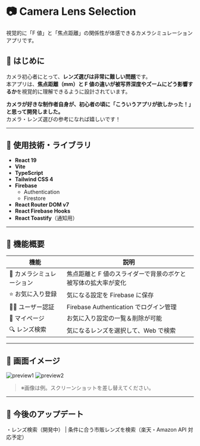 # 📷 Camera Lens Selection

視覚的に「F 値」と「焦点距離」の関係性が体感できるカメラシミュレーションアプリです。

## 🧠 はじめに

カメラ初心者にとって、**レンズ選びは非常に難しい問題**です。  
本アプリは、**焦点距離（mm）と F 値の違いが被写界深度やズームにどう影響するか**を視覚的に理解できるように設計されています。

**カメラが好きな制作者自身が、初心者の頃に「こういうアプリが欲しかった！」と思って開発しました。**  
カメラ・レンズ選びの参考になれば嬉しいです！

---

## 🔧 使用技術・ライブラリ

- **React 19**
- **Vite**
- **TypeScript**
- **Tailwind CSS 4**
- **Firebase**
  - Authentication
  - Firestore
- **React Router DOM v7**
- **React Firebase Hooks**
- **React Toastify**（通知用）

---

## 🚀 機能概要

| 機能                      | 説明                                                          |
| ------------------------- | ------------------------------------------------------------- |
| 📸 カメラシミュレーション | 焦点距離と F 値のスライダーで背景のボケと被写体の拡大率が変化 |
| ⭐ お気に入り登録         | 気になる設定を Firebase に保存                                |
| 🧑‍💻 ユーザー認証           | Firebase Authentication でログイン管理                        |
| 🧾 マイページ             | お気に入り設定の一覧＆削除が可能                              |
| 🔍 レンズ検索　　　　　   | 気になるレンズを選択して、Web で検索　　　　　　　　　　　　  |

---

## 📸 画面イメージ

![preview1](./public/screenshot1.jpg)
![preview2](./public/screenshot2.jpg)

> ※画像は例。スクリーンショットを差し替えてください。

---

## 🔄 今後のアップデート

・レンズ検索（開発中） | 条件に合う市販レンズを検索（楽天・Amazon API 対応予定）
